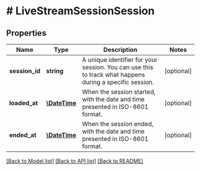 # # LiveStreamSessionSession

## Properties

Name | Type | Description | Notes
------------ | ------------- | ------------- | -------------
**session_id** | **string** | A unique identifier for your session. You can use this to track what happens during a specific session. | [optional]
**loaded_at** | [**\DateTime**](\DateTime.md) | When the session started, with the date and time presented in ISO-8601 format. | [optional]
**ended_at** | [**\DateTime**](\DateTime.md) | When the session ended, with the date and time presented in ISO-8601 format. | [optional]

[[Back to Model list]](../../README.md#models) [[Back to API list]](../../README.md#endpoints) [[Back to README]](../../README.md)
